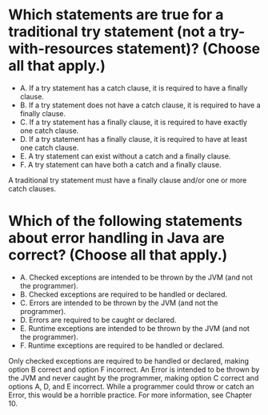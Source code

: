 # Which statements are true for a traditional try statement (not a try-with-resources statement)? (Choose all that apply.)
* A. If a try statement has a catch clause, it is required to have a finally clause.
* B. If a try statement does not have a catch clause, it is required to have a finally clause.
* C. If a try statement has a finally clause, it is required to have exactly one catch clause.
* D. If a try statement has a finally clause, it is required to have at least one catch clause.
* E. A try statement can exist without a catch and a finally clause.
* F. A try statement can have both a catch and a finally clause.

A traditional try statement must have a finally clause and/or one or more catch clauses.

# Which of the following statements about error handling in Java are correct? (Choose all that apply.)
* A. Checked exceptions are intended to be thrown by the JVM (and not the programmer).
* B. Checked exceptions are required to be handled or declared.
* C. Errors are intended to be thrown by the JVM (and not the programmer).
* D. Errors are required to be caught or declared.
* E. Runtime exceptions are intended to be thrown by the JVM (and not the programmer).
* F. Runtime exceptions are required to be handled or declared.

Only checked exceptions are required to be handled or declared, making option B correct and option F incorrect.
An Error is intended to be thrown by the JVM and never caught by the programmer, making option C correct and options A, D, and E incorrect.
While a programmer could throw or catch an Error, this would be a horrible practice. For more information, see Chapter 10.